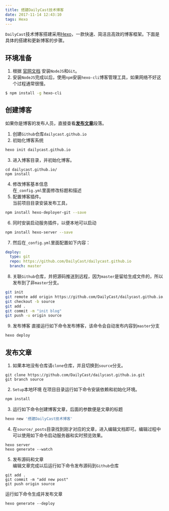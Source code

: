 ```yaml
---
title: 搭建DailyCast技术博客
date: 2017-11-14 12:43:10
tags: Hexo
---
```

`DailyCast`技术博客搭建采用[Hexo](https://hexo.io/zh-cn/index.html)，一款快速、简洁且高效的博客框架。下面是具体的搭建和更新博客的步骤。
## 环境准备
1. 根据 [官网文档](https://hexo.io/zh-cn/docs/index.html) 安装`NodeJS`和`Git`。
2.  安装`NodeJS`完成以后，使用`npm`安装`hexo-cli`博客管理工具，如果网络不好这个过程通常很慢。
```sh
$ npm install -g hexo-cli
```
## 创建博客
如果你是博客的发布人员，直接查看[**发布文章**](#发布文章)段落。
1. 创建`Github`仓库`dailycast.github.io`
2. 初始化博客系统
```sh
hexo init dailycast.github.io
```
3. 进入博客目录，并初始化博客。
```
cd dailycast.github.io/
npm install
```
4. 修改博客基本信息  
在`_config.yml`里面修改标题和描述
5. 配置博客插件。  
当前项目目录安装发布工具，
```sh
npm install hexo-deployer-git --save
```
6. 同时安装启动服务插件，以便本地可以启动
```sh
npm install hexo-server --save
```
7. 然后在`_config.yml`里面配置如下内容：
```yml
deploy: 
  type: git
  repo: https://github.com/DailyCast/dailycast.github.io
  branch: master
```
8. 关联`Github`仓库，并把源码推送到远程，因为`master`是留给生成文件的，所以发布到了非`master`分支。
```sh
git init
git remote add origin https://github.com/DailyCast/dailycast.github.io.git
git checkout -b source
git add .
git commit -m "init blog"
git push -u origin source
```
9. 发布博客
直接运行如下命令发布博客，该命令会自动发布内容到`master`分支
```sh
hexo deploy
```

## 发布文章
1. 如果本地没有仓库请`clone`仓库，并且切换到`source`分支。
```
git clone https://github.com/DailyCast/dailycast.github.io.git
git branch source
```
2. `Setup`本地环境
在项目目录运行如下命令安装依赖和初始化环境。
```sh
npm install
```
3. 运行如下命令创建博客文章，后面的参数便是文章的标题
```sh 
hexo new '搭建DailyCast技术博客'
```
4. 在`source/_posts`目录找到刚才对应的文章，进入编辑文档即可。编辑过程中可以使用如下命令启动服务器和实时预览效果。
```
hexo server
hexo generate --watch
```
5. 发布源码和文章  
编辑文章完成以后运行如下命令发布源码到`Github`仓库
```
git add .
git commit -m "add new post"
git push origin source
```
运行如下命令生成并发布文章
```
hexo generate --deploy
```

